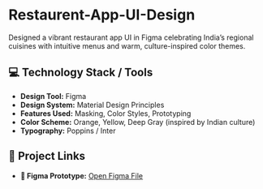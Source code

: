 # Restaurent-App-UI-Design
Designed a vibrant restaurant app UI in Figma celebrating India’s regional cuisines with intuitive menus and warm, culture-inspired color themes.
## 💻 Technology Stack / Tools  
- **Design Tool:** Figma  
- **Design System:** Material Design Principles  
- **Features Used:** Masking, Color Styles, Prototyping  
- **Color Scheme:** Orange, Yellow, Deep Gray (inspired by Indian culture)  
- **Typography:** Poppins / Inter  

## 🔗 Project Links 
- **🎨 Figma Prototype:** [Open Figma File](https://www.figma.com/design/uCmPtPOnJOCgPIUUdWGaLW/Restaurant-APP?node-id=0-1&t=yY3ASTHZMks34soR-1 )
